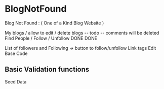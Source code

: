 # BlogNotFound

Blog Not Found : ( One of a Kind Blog Website )

My blogs / allow to edit / delete blogs -- todo -- comments will be deleted
Find People / Follow / Unfollow DONE DONE

List of followers and Following -> button to follow/unfollow
Link tags
Edit Base Code

## Basic Validation functions

Seed Data
